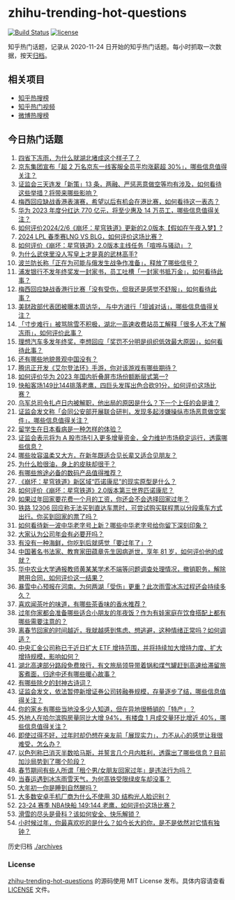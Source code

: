 # zhihu-trending-hot-questions

[![Build Status](https://github.com/justjavac/zhihu-trending-hot-questions/workflows/ci/badge.svg?branch=master)](https://github.com/justjavac/zhihu-trending-hot-questions/actions)
[![license](https://img.shields.io/github/license/justjavac/zhihu-trending-hot-questions)](https://github.com/justjavac/zhihu-trending-hot-questions/blob/master/LICENSE)

知乎热门话题，记录从 2020-11-24
日开始的知乎热门话题。每小时抓取一次数据，按天[归档](./archives)。

## 相关项目

- [知乎热搜榜](https://github.com/justjavac/zhihu-trending-top-search)
- [知乎热门视频](https://github.com/justjavac/zhihu-trending-hot-video)
- [微博热搜榜](https://github.com/justjavac/weibo-trending-hot-search)

## 今日热门话题

<!-- BEGIN -->
<!-- 最后更新时间 Wed Feb 07 2024 01:15:55 GMT+0800 (China Standard Time) -->

1. [四省下冻雨，为什么就湖北堵成这个样子了？](https://www.zhihu.com/question/643025637)
1. [京东集团宣布「超 2 万名京东一线客服全员平均涨薪超 30%」，哪些信息值得关注？](https://www.zhihu.com/question/643048551)
1. [证监会三天连发「新策」13 条，两融、严惩恶意做空等均有涉及，如何看待这些举措？将带来哪些影响？](https://www.zhihu.com/question/643238811)
1. [梅西回应缺战香港表演赛，希望以后有机会在港比赛，如何看待这一表态？](https://www.zhihu.com/question/643202768)
1. [华为 2023 年度分红达 770 亿元，将至少惠及 14 万员工，哪些信息值得关注？](https://www.zhihu.com/question/643238331)
1. [如何评价2024/2/6《崩坏：星穹铁道》更新的2.0版本【假如在午夜入梦】?](https://www.zhihu.com/question/643176242)
1. [2024 LPL 春季赛LNG VS BLG，如何评价这场比赛？](https://www.zhihu.com/question/643256573)
1. [如何评价《崩坏：星穹铁道》2.0版本主线任务「喧哗与骚动」？](https://www.zhihu.com/question/643197783)
1. [为什么武侠里没人写皇上才是真的武林高手?](https://www.zhihu.com/question/642706745)
1. [波兰防长称「正在为可能与俄发生战争作准备」，释放了哪些信号？](https://www.zhihu.com/question/643238560)
1. [浦发银行不发年终奖发一封家书，员工吐槽「一封家书抵万金」，如何看待此事？](https://www.zhihu.com/question/643221674)
1. [梅西回应缺战香港行比赛「没有受伤，但我还是感觉不舒服」，如何看待此事？](https://www.zhihu.com/question/643220388)
1. [美财政部代表团被曝本周访华， 与中方进行「坦诚对话」，哪些信息值得关注？](https://www.zhihu.com/question/643235635)
1. [「寸步难行」被骂除雪不积极，湖北一高速收费站员工解释「很多人不太了解冻雨」，如何评价此事？](https://www.zhihu.com/question/643046591)
1. [理想汽车多发年终奖，李想回应「奖罚不分明是组织低效最大原因」，如何看待此事？](https://www.zhihu.com/question/643085569)
1. [还有哪些地貌景观中国没有？](https://www.zhihu.com/question/58555806)
1. [腾讯正开发《艾尔登法环》手游，你对该游戏有哪些期待？](https://www.zhihu.com/question/643238271)
1. [如何评价华为 2023 年国内折叠屏市场份额断层式第一?](https://www.zhihu.com/question/643208033)
1. [快船客场149比144挑落老鹰，四巨头发挥出色合砍91分，如何评价这场比赛？](https://www.zhihu.com/question/643199151)
1. [乌军总司令扎卢日内被解职，他出局的原因是什么？下一个上任的会是谁？](https://www.zhihu.com/question/643195546)
1. [证监会发文称「会同公安部开展联合研判，发现多起涉嫌操纵市场恶意做空案件」，哪些信息值得关注？](https://www.zhihu.com/question/643129592)
1. [留学生在日本看病是一种怎样的体验？](https://www.zhihu.com/question/267088608)
1. [证监会表示将为 A 股市场引入更多增量资金，全力维护市场稳定运行，透露哪些信息？](https://www.zhihu.com/question/643197789)
1. [哪些妆容温柔又大方，在新年既适合见长辈又适合见朋友？](https://www.zhihu.com/question/638134709)
1. [为什么脸很油，身上的皮肤却很干？](https://www.zhihu.com/question/638584660)
1. [有哪些旅途必备的数码产品值得推荐？](https://www.zhihu.com/question/587155485)
1. [《崩坏：星穹铁道》新区域“匹诺康尼”的现实原型是什么？](https://www.zhihu.com/question/640755187)
1. [如何评价《崩坏：星穹铁道》2.0版本第三世界匹诺康尼？](https://www.zhihu.com/question/643192900)
1. [如果过年回家要花费一个月的工资，你还会不会选择回家过年？](https://www.zhihu.com/question/642870408)
1. [铁路 12306 回应称无法买到直达车票时，可尝试购买联程票以分段乘车方式出行。你买到回家的票了吗？](https://www.zhihu.com/question/643018735)
1. [如何看待新一波中华老字号上新？哪些中华老字号给你留下深刻印象？](https://www.zhihu.com/question/643212560)
1. [大家认为公司年会有必要开吗？](https://www.zhihu.com/question/640726689)
1. [有没有一种海鲜，你吃到后就感觉「要过年了」？](https://www.zhihu.com/question/639053185)
1. [中国著名书法家、教育家田蕴章先生因病逝世，享年 81 岁，如何评价他的成就？](https://www.zhihu.com/question/642967818)
1. [华中农业大学通报教师黄某某学术不端等问题调查处理情况，撤销职务，解除聘用合同，如何评价这一结果？](https://www.zhihu.com/question/643201942)
1. [暴雪中心预报在河南，为何两湖「受伤」更重？此次雨雪冰冻过程还会持续多久？](https://www.zhihu.com/question/643172892)
1. [喜欢闻茶叶的味道，有哪些茶香味的香水推荐？](https://www.zhihu.com/question/638071115)
1. [过年你家都会准备哪些适合小朋友的年夜饭？作为有娃家庭在饮食搭配上都有哪些需要注意的？](https://www.zhihu.com/question/640704177)
1. [离春节回家的时间越近，我就越感到焦虑、想逃避，这种情绪正常吗？如何调适？](https://www.zhihu.com/question/642614467)
1. [中央汇金公司称已于近日扩大 ETF 增持范围，并将持续加大增持力度、扩大增持规模，影响如何？](https://www.zhihu.com/question/643193589)
1. [湖北高速部分路段免费放行，有文旅局领导带着锅和煤气罐赶到高速给滞留旅客煮面，归途中还有哪些暖心故事？](https://www.zhihu.com/question/643173423)
1. [有哪些除夕的封神古诗词？](https://www.zhihu.com/question/642405036)
1. [证监会发文，依法暂停新增证券公司转融券规模，存量逐步了结，哪些信息值得关注？](https://www.zhihu.com/question/643206097)
1. [你的家乡有哪些当地没多少人知道，但在异地很畅销的「特产」？](https://www.zhihu.com/question/638705851)
1. [外地人在哈尔滨购房量同比大增 94%，有楼盘 1 月成交量环比增近 40%，哪些信息值得关注？](https://www.zhihu.com/question/643202808)
1. [即使过得不好，过年时却仍想在亲友前「展现实力」，力不从心的感觉让我很难受，怎么办？](https://www.zhihu.com/question/642870419)
1. [以色列称已消灭半数哈马斯，并誓言几个月内胜利，透露出了哪些信息？目前加沙局势到了哪个阶段？](https://www.zhihu.com/question/643199462)
1. [春节期间有些人所谓「租个男/女朋友回家过年」是违法行为吗？](https://www.zhihu.com/question/639224946)
1. [当春运遇到冰冻雨雪天气，为何高铁受限绿皮车却没事？](https://www.zhihu.com/question/643085901)
1. [大年初一你是睡到自然醒吗？](https://www.zhihu.com/question/642669317)
1. [大多数安卓手机厂商为什么不使用 3D 结构光人脸识别？](https://www.zhihu.com/question/642529035)
1. [23-24 赛季 NBA快船 149:144 老鹰，如何评价这场比赛？](https://www.zhihu.com/question/643178438)
1. [滑雪的尽头是骨科？该如何安全、快乐解锁？](https://www.zhihu.com/question/642660515)
1. [小时候过年，你最喜欢吃的是什么？如今长大的你，是不是依然对它情有独钟？](https://www.zhihu.com/question/639792484)

<!-- END -->

历史归档 [./archives](./archives)

### License

[zhihu-trending-hot-questions](https://github.com/justjavac/zhihu-trending-hot-questions)
的源码使用 MIT License 发布。具体内容请查看 [LICENSE](./LICENSE) 文件。
